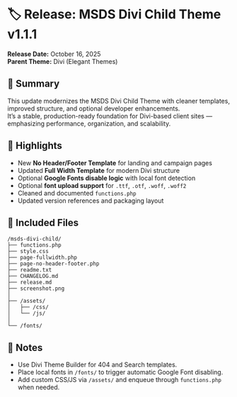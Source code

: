 # 🏷 Release: MSDS Divi Child Theme v1.1.1
**Release Date:** October 16, 2025  
**Parent Theme:** Divi (Elegant Themes)

## 🚀 Summary
This update modernizes the MSDS Divi Child Theme with cleaner templates, improved structure, and optional developer enhancements.  
It’s a stable, production-ready foundation for Divi-based client sites — emphasizing performance, organization, and scalability.

## 🔧 Highlights
- New **No Header/Footer Template** for landing and campaign pages  
- Updated **Full Width Template** for modern Divi structure  
- Optional **Google Fonts disable logic** with local font detection  
- Optional **font upload support** for `.ttf`, `.otf`, `.woff`, `.woff2`  
- Cleaned and documented `functions.php`  
- Updated version references and packaging layout  

## 📂 Included Files
```
/msds-divi-child/
├── functions.php
├── style.css
├── page-fullwidth.php
├── page-no-header-footer.php
├── readme.txt
├── CHANGELOG.md
├── release.md
├── screenshot.png
│
├── /assets/
│   ├── /css/
│   └── /js/
│
└── /fonts/
```

## 🧠 Notes
- Use Divi Theme Builder for 404 and Search templates.  
- Place local fonts in `/fonts/` to trigger automatic Google Font disabling.  
- Add custom CSS/JS via `/assets/` and enqueue through `functions.php` when needed.  
